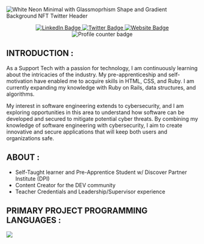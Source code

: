 ![White Neon Minimal with Glassmoprhism Shape and Gradient Background NFT Twitter Header](https://user-images.githubusercontent.com/99764268/227792829-400abac8-4e31-4f1d-bfdb-47f0f7f58ea8.png)

<div id="header" align="center">
<div id="badges">
<a href="https://www.linkedin.com/in/shannontatibentley/">
<img src="https://img.shields.io/badge/LinkedIn-blue?style=for-the-badge&logo=linkedin&logoColor=white" alt="LinkedIn Badge" />
</a>
<a href="https://twitter.com/ShannonTatianna">
<img src="https://img.shields.io/badge/Twitter-blue?style=for-the-badge&logo=twitter&logoColor=white" alt="Twitter Badge" />
</a>
<a href="https://fluffy-flan-d6639b.netlify.app/">
<img src="https://img.shields.io/badge/website-000000?style=for-the-badge&logo=About.me&logoColor=white" alt="Website Badge" />
</a>
</div>
<img src="https://komarev.com/ghpvc/?username=shay90210&style=flat-square&color=blue" alt="Profile counter badge" />
</div>

## INTRODUCTION :
As a Support Tech with a passion for technology, I am continuously learning about the intricacies of the industry. My pre-apprenticeship and self-motivation have enabled me to acquire skills in HTML, CSS, and Ruby. I am currently expanding my knowledge with Ruby on Rails, data structures, and algorithms.

My interest in software engineering extends to cybersecurity, and I am exploring opportunities in this area to understand how software can be developed and secured to mitigate potential cyber threats. By combining my knowledge of software engineering with cybersecurity, I aim to create innovative and secure applications that will keep both users and organizations safe.

## ABOUT :
- Self-Taught learner and Pre-Apprentice Student w/ Discover Partner Institute (DPI)
- Content Creator for the DEV community
- Teacher Credentials and Leadership/Supervisor experience

## PRIMARY PROJECT PROGRAMMING LANGUAGES :
<img src="https://github-readme-stats.vercel.app/api/top-langs?username=shay90210&layout=compact&theme=dark" />
